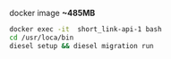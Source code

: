 docker image **~485MB**
```bash
docker exec -it  short_link-api-1 bash
cd /usr/loca/bin
diesel setup && diesel migration run
```
